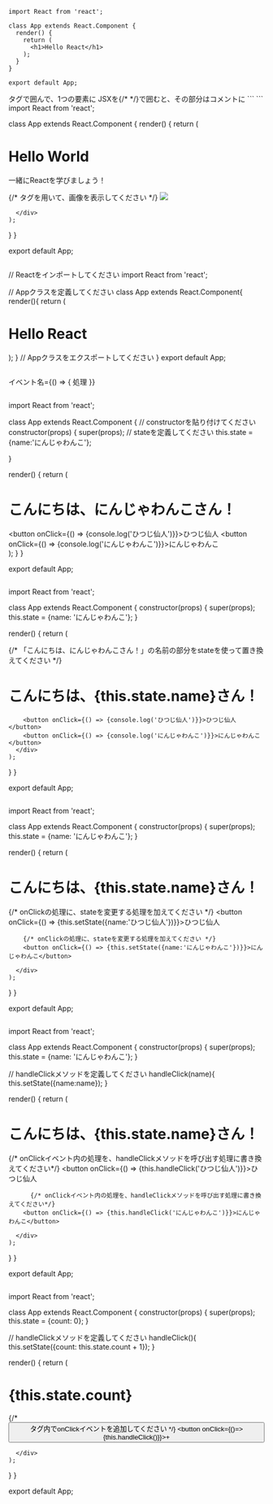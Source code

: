 ```
import React from 'react';

class App extends React.Component {
  render() {
    return (
      <h1>Hello React</h1>
    );
  }
}

export default App;
```
<div>タグで囲んで、1つの要素に  
  JSXを{/* */}で囲むと、その部分はコメントに  
```
```
import React from 'react';

class App extends React.Component {
  render() {
    return (
      <div>
        <h1>Hello World</h1>
        <p>一緒にReactを学びましょう！</p>
        {/* <img>タグを用いて、画像を表示してください */}
        <img src='https://s3-ap-northeast-1.amazonaws.com/progate/shared/images/lesson/react/ninjawanko.png'/>
        
      </div>
    );
  }
}

export default App;

```
```
// Reactをインポートしてください
import React from 'react';

// Appクラスを定義してください
class App extends React.Component{ 
render(){
return (
      <h1>Hello React</h1>
    );
}
// Appクラスをエクスポートしてください
}
export default App;
```
```
イベント名={() => { 処理 }}
```
```
import React from 'react';

class App extends React.Component {
  // constructorを貼り付けてください
  constructor(props) {
    super(props);
    // stateを定義してください
    this.state = {name:'にんじゃわんこ'};
    
  }
  
  render() {
    return (
    	<div>
    	  <h1>こんにちは、にんじゃわんこさん！</h1>
        <button onClick={() => {console.log('ひつじ仙人')}}>ひつじ仙人</button>
        <button onClick={() => {console.log('にんじゃわんこ')}}>にんじゃわんこ</button>
      </div>
    );
  }
}

export default App;
```
```
import React from 'react';

class App extends React.Component {
  constructor(props) {
    super(props);
    this.state = {name: 'にんじゃわんこ'};
  }
  
  render() {
    return (
    	<div>
        {/* 「こんにちは、にんじゃわんこさん！」の名前の部分をstateを使って置き換えてください */}
    	  <h1>こんにちは、{this.state.name}さん！</h1>
    	  
        <button onClick={() => {console.log('ひつじ仙人')}}>ひつじ仙人</button>
        <button onClick={() => {console.log('にんじゃわんこ')}}>にんじゃわんこ</button>
      </div>
    );
  }
}

export default App;

```
```
import React from 'react';

class App extends React.Component {
  constructor(props) {
    super(props);
    this.state = {name: 'にんじゃわんこ'};
  }
  
  render() {
    return (
    	<div>
    	  <h1>こんにちは、{this.state.name}さん！</h1>
    	  {/* onClickの処理に、stateを変更する処理を加えてください */}
        <button onClick={() => {this.setState({name:'ひつじ仙人'})}}>ひつじ仙人</button>
        
        {/* onClickの処理に、stateを変更する処理を加えてください */}
        <button onClick={() => {this.setState({name:'にんじゃわんこ'})}}>にんじゃわんこ</button>
        
      </div>
    );
  }
}

export default App;
```
```
import React from 'react';

class App extends React.Component {
  constructor(props) {
    super(props);
    this.state = {name: 'にんじゃわんこ'};
  }
  
  // handleClickメソッドを定義してください
  handleClick(name){
    this.setState({name:name});
  }
  
  render() {
    return (
    	<div>
    	  <h1>こんにちは、{this.state.name}さん！</h1>
    	  {/* onClickイベント内の処理を、handleClickメソッドを呼び出す処理に書き換えてください*/}
        <button onClick={() => {this.handleClick('ひつじ仙人')}}>ひつじ仙人</button>
        
    	  {/* onClickイベント内の処理を、handleClickメソッドを呼び出す処理に書き換えてください*/}
        <button onClick={() => {this.handleClick('にんじゃわんこ')}}>にんじゃわんこ</button>
        
      </div>
    );
  }
}

export default App;
```
```
import React from 'react';

class App extends React.Component {
  constructor(props) {
    super(props);
    this.state = {count: 0};
  }
  
  // handleClickメソッドを定義してください
  handleClick(){
    this.setState({count: this.state.count + 1});
  }
  
  render() {
    return (
      <div>
        <h1>
          {this.state.count}
        </h1>
        {/* <button>タグ内でonClickイベントを追加してください */}
        <button onClick={()=>{this.handleClick()}}>+</button>
        
      </div>
    );
  }
}

export default App;
```
